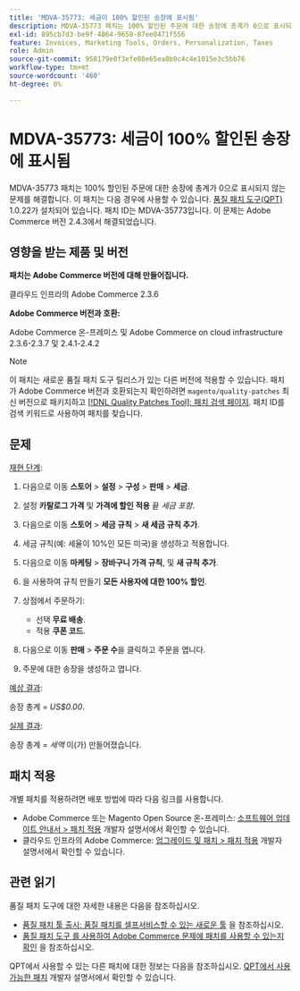 ```yaml
---
title: 'MDVA-35773: 세금이 100% 할인된 송장에 표시됨'
description: MDVA-35773 패치는 100% 할인된 주문에 대한 송장에 총계가 0으로 표시되지 않는 문제를 해결합니다. 이 패치는 [Quality Patches Tool (QPT)](/help/announcements/adobe-commerce-announcements/magento-quality-patches-released-new-tool-to-self-serve-quality-patches.md) 1.0.22가 설치된 경우 사용할 수 있습니다. 패치 ID는 MDVA-35773입니다. 이 문제는 Adobe Commerce 버전 2.4.3에서 해결되었습니다.
exl-id: 895cb7d3-be9f-4864-9658-87ee0471f556
feature: Invoices, Marketing Tools, Orders, Personalization, Taxes
role: Admin
source-git-commit: 958179e0f3efe08e65ea8b0c4c4e1015e3c5bb76
workflow-type: tm+mt
source-wordcount: '460'
ht-degree: 0%

---
```


# MDVA-35773: 세금이 100% 할인된 송장에 표시됨

MDVA-35773 패치는 100% 할인된 주문에 대한 송장에 총계가 0으로 표시되지 않는 문제를 해결합니다. 이 패치는 다음 경우에 사용할 수 있습니다. [품질 패치 도구(QPT)](/help/announcements/adobe-commerce-announcements/magento-quality-patches-released-new-tool-to-self-serve-quality-patches.md) 1.0.22가 설치되어 있습니다. 패치 ID는 MDVA-35773입니다. 이 문제는 Adobe Commerce 버전 2.4.3에서 해결되었습니다.

## 영향을 받는 제품 및 버전

**패치는 Adobe Commerce 버전에 대해 만들어집니다.**

클라우드 인프라의 Adobe Commerce 2.3.6

**Adobe Commerce 버전과 호환:**

Adobe Commerce 온-프레미스 및 Adobe Commerce on cloud infrastructure 2.3.6-2.3.7 및 2.4.1-2.4.2

>[!NOTE]
>
>이 패치는 새로운 품질 패치 도구 릴리스가 있는 다른 버전에 적용할 수 있습니다. 패치가 Adobe Commerce 버전과 호환되는지 확인하려면 `magento/quality-patches` 최신 버전으로 패키지하고 [[!DNL Quality Patches Tool]: 패치 검색 페이지](https://devdocs.magento.com/quality-patches/tool.html#patch-grid). 패치 ID를 검색 키워드로 사용하여 패치를 찾습니다.

## 문제

<u>재현 단계</u>:

1. 다음으로 이동 **스토어** > **설정** > **구성** > **판매** > **세금**.
1. 설정 **카탈로그 가격** 및 **가격에 할인 적용** 끝 *세금 포함*.
1. 다음으로 이동 **스토어** > **세금 규칙** > **새 세금 규칙 추가**.
1. 세금 규칙(예: 세율이 10%인 모든 미국)을 생성하고 적용합니다.
1. 다음으로 이동 **마케팅** > **장바구니 가격 규칙**, 및 **새 규칙 추가**.
1. 을 사용하여 규칙 만들기 **모든 사용자에 대한 100% 할인**.
1. 상점에서 주문하기:

   * 선택 **무료 배송**.
   * 적용 **쿠폰 코드**.

1. 다음으로 이동 **판매** > **주문 수**&#x200B;을 클릭하고 주문을 엽니다.
1. 주문에 대한 송장을 생성하고 엽니다.

<u>예상 결과</u>:

송장 총계 = *US$0.00*.

<u>실제 결과</u>:

송장 총계 = *세액* 이(가) 만들어졌습니다.

## 패치 적용

개별 패치를 적용하려면 배포 방법에 따라 다음 링크를 사용합니다.

* Adobe Commerce 또는 Magento Open Source 온-프레미스: [소프트웨어 업데이트 안내서 > 패치 적용](https://devdocs.magento.com/guides/v2.4/comp-mgr/patching/mqp.html) 개발자 설명서에서 확인할 수 있습니다.
* 클라우드 인프라의 Adobe Commerce: [업그레이드 및 패치 > 패치 적용](https://devdocs.magento.com/cloud/project/project-patch.html) 개발자 설명서에서 확인할 수 있습니다.

## 관련 읽기

품질 패치 도구에 대한 자세한 내용은 다음을 참조하십시오.

* [품질 패치 툴 출시: 품질 패치를 셀프서비스할 수 있는 새로운 툴](/help/announcements/adobe-commerce-announcements/magento-quality-patches-released-new-tool-to-self-serve-quality-patches.md) 을 참조하십시오.
* [품질 패치 도구 를 사용하여 Adobe Commerce 문제에 패치를 사용할 수 있는지 확인](/help/support-tools/patches-available-in-qpt-tool/check-patch-for-magento-issue-with-magento-quality-patches.md) 을 참조하십시오.

QPT에서 사용할 수 있는 다른 패치에 대한 정보는 다음을 참조하십시오. [QPT에서 사용 가능한 패치](https://devdocs.magento.com/quality-patches/tool.html#patch-grid) 개발자 설명서에서 확인할 수 있습니다.

